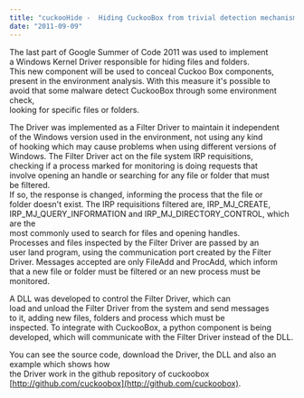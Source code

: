 ```yaml
---
title: "cuckooHide -  Hiding CuckooBox from trivial detection mechanism"
date: "2011-09-09"
---
```


The last part of Google Summer of Code 2011 was used to implement  
a Windows Kernel Driver responsible for hiding files and folders.  
This new component will be used to conceal Cuckoo Box components,  
present in the environment analysis. With this measure it's possible to  
avoid that some malware detect CuckooBox through some environment check,  
looking for specific files or folders.  
  
The Driver was implemented as a Filter Driver to maintain it independent  
of the Windows version used in the environment, not using any kind  
of hooking which may cause problems when using different versions of  
Windows. The Filter Driver act on the file system IRP requisitions,  
checking if a process marked for monitoring is doing requests that  
involve opening an handle or searching for any file or folder that must  
be filtered.  
If so, the response is changed, informing the process that the file or  
folder doesn't exist. The IRP requisitions filtered are, IRP\_MJ\_CREATE,  
IRP\_MJ\_QUERY\_INFORMATION and IRP\_MJ\_DIRECTORY\_CONTROL, which are the  
most commonly used to search for files and opening handles.  
Processes and files inspected by the Filter Driver are passed by an  
user land program, using the communication port created by the Filter  
Driver. Messages accepted are only FileAdd and ProcAdd, which inform  
that a new file or folder must be filtered or an new process must be  
monitored.  
  
A DLL was developed to control the Filter Driver, which can  
load and unload the Filter Driver from the system and send messages  
to it, adding new files, folders and process which must be  
inspected. To integrate with CuckooBox, a python component is being  
developed, which will communicate with the Filter Driver instead of the DLL.  
  
You can see the source code, download the Driver, the DLL and also an example which shows how  
the Driver work in the github repository of cuckoobox [http://github.com/cuckoobox](http://github.com/cuckoobox).
